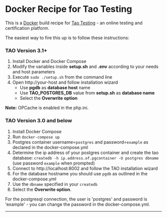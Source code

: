 # Docker Recipe for Tao Testing

This is a [Docker](https://www.docker.com/) build recipe for [Tao Testing](http://taotesting.com/)  - an online testing and certification platform.

The easiest way to fire this up is to follow these instructions:

### TAO Version 3.1+
1. Install Docker and Docker Compose
2. Modify the variables inside **setup.sh** and **.env** according to your needs and host parameters
3. Execute `sudo ./setup.sh` from the command line
4. Open http://your-host and follow installation wizard
    * Use **pgdb** as **database host** name
    * Use **TAO_POSTGRES_DB** value from **setup.sh** as **database name**
    * Select the **Overwrite option**

**Note:** OPCache is enabled in the php.ini.

### TAO Version 3.0 and below
1. Install Docker Compose 
2. Run `docker-compose up`
3. Postgres container username=`postgres` and password=`example` as declared in the docker-compose.yml 
4. Determine the ip address of your postgres container and create the tao database: `createdb -h ip.address.of.pgcontainer -U postgres dbname` (use password `example` when prompted)
5. Connect to http://localhost:8002 and follow the TAO installation wizard
6. For the database hostname you should use `pgdb` as outlined in the docker-compose.yml
7. Use the `dbname` specified in your `createdb` 
8. Select the **Overwrite option**.

For the postgresql connection, the user is 'postgres' and
password is 'example' - you can change the password in the docker-compose.yml.


-----------------
